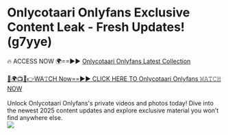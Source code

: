 # Onlycotaari Onlyfans Exclusive Content Leak - Fresh Updates! (g7yye)

🔥 ACCESS NOW 🌍==►► <a href="https://tinyurl.com/kvy9nzfs" rel="nofollow">Onlycotaari Onlyfans Latest Collection</a>
<br><br>
[🔴🌍📺📱👉WA𝚃CH Now==►► CLICK HERE TO Onlycotaari Onlyfans 𝚆𝙰𝚃𝙲𝙷 NOW](https://tinyurl.com/kvy9nzfs)
<br><br>
Unlock Onlycotaari Onlyfans's private videos and photos today! Dive into the newest 2025 content updates and explore exclusive material you won’t find anywhere else.
<br>
<a href="https://tinyurl.com/kvy9nzfs" rel="nofollow" data-target="animated-image.originalLink"><img src="https://camo.githubusercontent.com/8a4f000d20f83aca3bf7ec5f350d767afa0574a8a352519fd8cfa583a6f93a33/68747470733a2f2f692e696d6775722e636f6d2f644a486b345a712e676966" data-canonical-src="https://i.imgur.com/dJHk4Zq.gif" style="max-width: 100%; display: inline-block;" data-target="animated-image.originalImage"></a>
<br>
